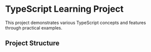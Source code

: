 # TypeScript Learning Project

This project demonstrates various TypeScript concepts and features through practical examples.

## Project Structure 